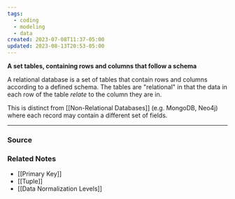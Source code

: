 ```yaml
---
tags:
  - coding
  - modeling
  - data
created: 2023-07-08T11:37-05:00
updated: 2023-08-13T20:53-05:00
---
```

**A set tables, containing rows and columns that follow a schema**

A relational database is a set of tables that contain rows and columns according to a defined schema. The tables are "relational" in that the data in each row of the table *relate* to the column they are in.

This is distinct from [[Non-Relational Databases]]  (e.g. MongoDB, Neo4j) where each record may contain a different set of fields. 

---

### Source


### Related Notes
- [[Primary Key]] 
- [[Tuple]] 
- [[Data Normalization Levels]]